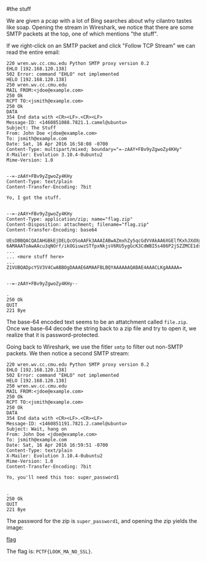 #the stuff

We are given a pcap with a lot of Bing searches about why cilantro tastes like soap. Opening the stream in Wireshark, we notice that there are some SMTP packets at the top, one of which mentions "the stuff".

If we right-click on an SMTP packet and click "Follow TCP Stream" we can read the entire email:

```
220 wren.wv.cc.cmu.edu Python SMTP proxy version 0.2
EHLO [192.168.120.138]
502 Error: command "EHLO" not implemented
HELO [192.168.120.138]
250 wren.wv.cc.cmu.edu
MAIL FROM:<jdoe@example.com>
250 Ok
RCPT TO:<jsmith@example.com>
250 Ok
DATA
354 End data with <CR><LF>.<CR><LF>
Message-ID: <1460851088.7821.1.camel@ubuntu>
Subject: The Stuff
From: John Doe <jdoe@example.com>
To: jsmith@example.com
Date: Sat, 16 Apr 2016 16:58:08 -0700
Content-Type: multipart/mixed; boundary="=-zAAY+FBv9yZgwoZy4KHy"
X-Mailer: Evolution 3.10.4-0ubuntu2 
Mime-Version: 1.0


--=-zAAY+FBv9yZgwoZy4KHy
Content-Type: text/plain
Content-Transfer-Encoding: 7bit

Yo, I got the stuff.


--=-zAAY+FBv9yZgwoZy4KHy
Content-Type: application/zip; name="flag.zip"
Content-Disposition: attachment; filename="flag.zip"
Content-Transfer-Encoding: base64

UEsDBBQACQAIAHGBkEjDELQcOSoAAFk3AAAIABwAZmxhZy5qcGdVVAkAA6XGElfKxhJXdXgLAAEE
6AMAAAToAwAAcu3qNOrf/ikOGiuwzSTfpxNkjsV6RU5ygGcK3CdWBI5s486P2jSZZMCE1dsgcB5C
...
... <more stuff here>
...
Z1VUBQADpcYSV3V4CwABBOgDAAAE6AMAAFBLBQYAAAAAAQABAE4AAACLKgAAAAA=


--=-zAAY+FBv9yZgwoZy4KHy--

.
250 Ok
QUIT
221 Bye
```

The base-64 encoded text seems to be an attatchment called `file.zip`. Once we base-64 decode the string back to a zip file and try to open it, we realize that it is password-protected.

Going back to Wireshark, we use the fitler `smtp` to filter out non-SMTP packets. We then notice a second SMTP stream:

```
220 wren.wv.cc.cmu.edu Python SMTP proxy version 0.2
EHLO [192.168.120.138]
502 Error: command "EHLO" not implemented
HELO [192.168.120.138]
250 wren.wv.cc.cmu.edu
MAIL FROM:<jdoe@example.com>
250 Ok
RCPT TO:<jsmith@example.com>
250 Ok
DATA
354 End data with <CR><LF>.<CR><LF>
Message-ID: <1460851191.7821.2.camel@ubuntu>
Subject: Wait, hang on
From: John Doe <jdoe@example.com>
To: jsmith@example.com
Date: Sat, 16 Apr 2016 16:59:51 -0700
Content-Type: text/plain
X-Mailer: Evolution 3.10.4-0ubuntu2 
Mime-Version: 1.0
Content-Transfer-Encoding: 7bit

Yo, you'll need this too: super_password1


.
250 Ok
QUIT
221 Bye
```

The password for the zip is `super_password1`, and opening the zip yields the image:

[flag](https://github.com/TechSecCTF/writeups/blob/master/plaidctf2016/thestuff/flag.jpg)

The flag is: `PCTF{LOOK_MA_NO_SSL}`.
